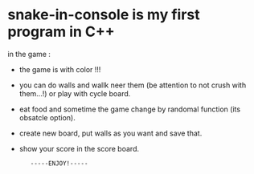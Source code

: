 # snake-in-console is my first program in C++



in the game :

 * the game is with color !!!

 * you can do walls and wallk neer them (be attention to not crush with them...!)
   or play with cycle board.

 * eat food and sometime the game change by randomal function (its obsatcle option).
 
 * create new board, put walls as you want and save that.

 * show your score in the score board.
 
          -----ENJOY!-----
